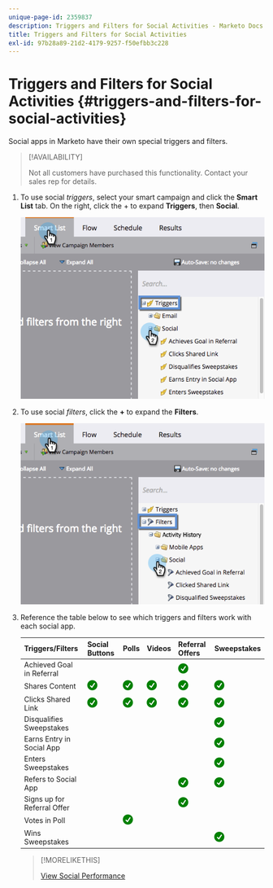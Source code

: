 ```yaml
---
unique-page-id: 2359837
description: Triggers and Filters for Social Activities - Marketo Docs - Product Documentation
title: Triggers and Filters for Social Activities
exl-id: 97b28a89-21d2-4179-9257-f50efbb3c228
---
```

# Triggers and Filters for Social Activities {#triggers-and-filters-for-social-activities}

Social apps in Marketo have their own special triggers and filters.

>[!AVAILABILITY]
>
>Not all customers have purchased this functionality. Contact your sales rep for details.

1. To use social _triggers_, select your smart campaign and click the **Smart List** tab. On the right, click the + to expand **Triggers**, then **Social**.

   ![](assets/image2015-4-23-11-22-39.png)

1. To use social _filters_, click the **+** to expand the **Filters**.

   ![](assets/two-282-29.png)

1. Reference the table below to see which triggers and filters work with each social app.

   | Triggers/Filters |Social Buttons |Polls |Videos |Referral Offers |Sweepstakes |
   |---|---|---|---|---|---|
   | Achieved Goal in Referral |  |  |  | ![(tick)](assets/check.png)| |
   | Shares Content | ![(tick)](assets/check.png) | ![(tick)](assets/check.png)  | ![(tick)](assets/check.png)  | ![(tick)](assets/check.png)  | ![(tick)](assets/check.png) |
   | Clicks Shared Link | ![(tick)](assets/check.png) | ![(tick)](assets/check.png)  | ![(tick)](assets/check.png) | ![(tick)](assets/check.png) | ![(tick)](assets/check.png)  |
   | Disqualifies Sweepstakes |  |  |  |  | ![(tick)](assets/check.png)  |
   | Earns Entry in Social App |  |  |  |  | ![(tick)](assets/check.png) |
   | Enters Sweepstakes |  |  |  |  | ![(tick)](assets/check.png)  |
   | Refers to Social App |  |  |  | ![(tick)](assets/check.png) | ![(tick)](assets/check.png)  |
   | Signs up for Referral Offer |  |  |  | ![(tick)](assets/check.png) |  |
   | Votes in Poll |  | ![(tick)](assets/check.png) |  |  |  |
   | Wins Sweepstakes |  |  |  |  | ![(tick)](assets/check.png) |

   >[!MORELIKETHIS]
   >
   >[View Social Performance](/help/marketo/product-docs/demand-generation/social/social-functions/view-social-performance.md)

